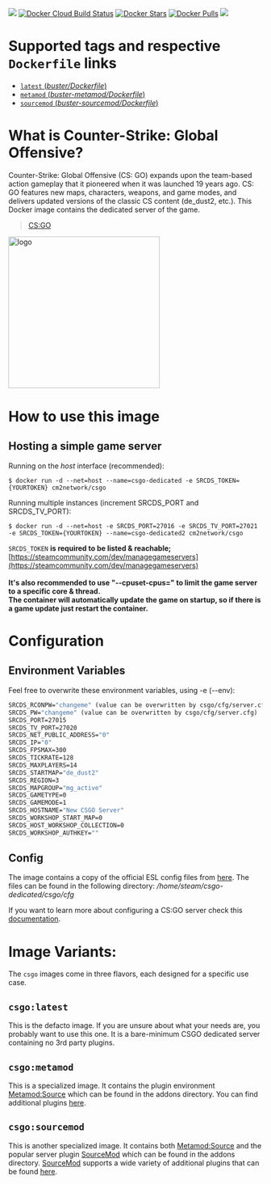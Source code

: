 [![](https://img.shields.io/codacy/grade/e201fa6b35074864b200eaf558563a22.svg)](https://hub.docker.com/r/cm2network/csgo/) [![Docker Cloud Build Status](https://img.shields.io/docker/cloud/build/cm2network/csgo)](https://hub.docker.com/r/cm2network/csgo/) [![Docker Stars](https://img.shields.io/docker/stars/cm2network/csgo.svg)](https://hub.docker.com/r/cm2network/csgo/) [![Docker Pulls](https://img.shields.io/docker/pulls/cm2network/csgo.svg)](https://hub.docker.com/r/cm2network/csgo/) [![](https://images.microbadger.com/badges/image/cm2network/csgo.svg)](https://microbadger.com/images/cm2network/csgo)
# Supported tags and respective `Dockerfile` links
-	[`latest` (*buster/Dockerfile*)](https://github.com/CM2Walki/CSGO/blob/master/buster/Dockerfile)
-	[`metamod` (*buster-metamod/Dockerfile*)](https://github.com/CM2Walki/CSGO/blob/master/buster-metamod/Dockerfile)
-	[`sourcemod` (*buster-sourcemod/Dockerfile*)](https://github.com/CM2Walki/CSGO/blob/master/buster-sourcemod/Dockerfile)

# What is Counter-Strike: Global Offensive?
Counter-Strike: Global Offensive (CS: GO) expands upon the team-based action gameplay that it pioneered when it was launched 19 years ago. CS: GO features new maps, characters, weapons, and game modes, and delivers updated versions of the classic CS content (de_dust2, etc.).
This Docker image contains the dedicated server of the game.

>  [CS:GO](https://store.steampowered.com/app/730/CounterStrike_Global_Offensive/)

<img src="https://upload.wikimedia.org/wikipedia/en/thumb/1/1b/CS-GO_Logo.svg/1920px-CS-GO_Logo.svg.png" alt="logo" width="300"/></img>

# How to use this image
## Hosting a simple game server

Running on the *host* interface (recommended):<br/>
```console
$ docker run -d --net=host --name=csgo-dedicated -e SRCDS_TOKEN={YOURTOKEN} cm2network/csgo
```

Running multiple instances (increment SRCDS_PORT and SRCDS_TV_PORT):
```console
$ docker run -d --net=host -e SRCDS_PORT=27016 -e SRCDS_TV_PORT=27021 -e SRCDS_TOKEN={YOURTOKEN} --name=csgo-dedicated2 cm2network/csgo
```

`SRCDS_TOKEN` **is required to be listed & reachable;** [https://steamcommunity.com/dev/managegameservers](https://steamcommunity.com/dev/managegameservers)<br/><br/>
**It's also recommended to use "--cpuset-cpus=" to limit the game server to a specific core & thread.**<br/>
**The container will automatically update the game on startup, so if there is a game update just restart the container.**

# Configuration
## Environment Variables
Feel free to overwrite these environment variables, using -e (--env): 
```dockerfile
SRCDS_RCONPW="changeme" (value can be overwritten by csgo/cfg/server.cfg) 
SRCDS_PW="changeme" (value can be overwritten by csgo/cfg/server.cfg) 
SRCDS_PORT=27015
SRCDS_TV_PORT=27020
SRCDS_NET_PUBLIC_ADDRESS="0"
SRCDS_IP="0"
SRCDS_FPSMAX=300
SRCDS_TICKRATE=128
SRCDS_MAXPLAYERS=14
SRCDS_STARTMAP="de_dust2"
SRCDS_REGION=3
SRCDS_MAPGROUP="mg_active"
SRCDS_GAMETYPE=0
SRCDS_GAMEMODE=1
SRCDS_HOSTNAME="New CSGO Server"
SRCDS_WORKSHOP_START_MAP=0
SRCDS_HOST_WORKSHOP_COLLECTION=0
SRCDS_WORKSHOP_AUTHKEY=""
```
## Config
The image contains a copy of the official ESL config files from [here](https://play.eslgaming.com/download/26251762/). The files can be found in the following directory: */home/steam/csgo-dedicated/csgo/cfg*

If you want to learn more about configuring a CS:GO server check this [documentation](https://developer.valvesoftware.com/wiki/Counter-Strike:_Global_Offensive_Dedicated_Servers#Advanced_Configuration).

# Image Variants:
The `csgo` images come in three flavors, each designed for a specific use case.

## `csgo:latest`
This is the defacto image. If you are unsure about what your needs are, you probably want to use this one. It is a bare-minimum CSGO dedicated server containing no 3rd party plugins.<br/>

## `csgo:metamod`
This is a specialized image. It contains the plugin environment [Metamod:Source](https://www.sourcemm.net) which can be found in the addons directory. You can find additional plugins [here](https://www.sourcemm.net/plugins).

## `csgo:sourcemod`
This is another specialized image. It contains both [Metamod:Source](https://www.sourcemm.net) and the popular server plugin [SourceMod](https://www.sourcemod.net) which can be found in the addons directory. [SourceMod](https://www.sourcemod.net) supports a wide variety of additional plugins that can be found [here](https://www.sourcemod.net/plugins.php).
